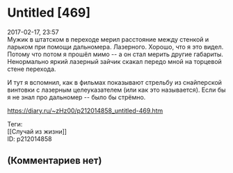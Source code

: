 Untitled [469]
==============

  
2017-02-17, 23:57  
 Мужик в штатском в переходе мерил расстояние между стенкой и ларьком при помощи дальномера. Лазерного. Хорошо, что я это видел. Потому что потом я прошёл мимо -- а он стал мерить другие габариты. Ненормально яркий лазерный зайчик скакал передо мной на торцевой стене перехода.   
   
 И тут я вспомнил, как в фильмах показывают стрельбу из снайперской винтовки с лазерным целеуказателем (или как это называется). Если бы я не знал про дальномер -- было бы стрёмно.   
  
<https://diary.ru/~zHz00/p212014858_untitled-469.htm>  
  
Теги:  
[[Случай из жизни]]  
ID: p212014858  


(Комментариев нет)
------------------